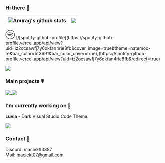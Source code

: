 ### Hi there 👋

| <img align="center" src="https://github-readme-stats.vercel.app/api?username=maciekkoks&show_icons=true&theme=tokyonight" alt="Anurag's github stats" /> |<img align="center" src="https://github-readme-stats.vercel.app/api/top-langs/?username=maciekkoks&layout=compact&theme=tokyonight" />|
| ------------- | ------------- |

<svg class="dc-svg" width="30" height="30" viewBox="0 0 30 30" fill="none" xmlns="http://www.w3.org/2000/svg">
<path d="M28.25 15C28.25 22.3175 22.3186 28.25 15 28.25V29.75C23.1471 29.75 29.75 23.1458 29.75 15H28.25ZM15 28.25C7.68139 28.25 1.75 22.3175 1.75 15H0.25C0.25 23.1458 6.85287 29.75 15 29.75V28.25ZM1.75 15C1.75 7.68252 7.68139 1.75 15 1.75V0.25C6.85287 0.25 0.25 6.85418 0.25 15H1.75ZM15 1.75C22.3186 1.75 28.25 7.68252 28.25 15H29.75C29.75 6.85418 23.1471 0.25 15 0.25V1.75ZM7.26459 19.9895C9.26409 19.5021 11.7187 19.2898 14.1328 19.527C16.5516 19.7647 18.8738 20.4477 20.6556 21.7005L21.5183 20.4734C19.458 19.0248 16.8601 18.2878 14.2794 18.0342C11.694 17.7802 9.06965 18.0056 6.90932 18.5322L7.26459 19.9895ZM6.60892 15.7386C13.534 14.5134 18.4175 15.1309 22.4757 18.0441L23.3504 16.8255C18.8308 13.5811 13.4737 13.0008 6.3476 14.2615L6.60892 15.7386ZM6.11942 11.4463C8.86216 10.4773 12.198 10.0773 15.4714 10.3453C18.7474 10.6136 21.9039 11.5461 24.3177 13.1857L25.1605 11.9448C22.4772 10.1221 19.0518 9.13354 15.5938 8.85035C12.1332 8.56694 8.58288 8.98505 5.61971 10.032L6.11942 11.4463Z" fill="#222222"></path>
</svg>
[![spotify-github-profile](https://spotify-github-profile.vercel.app/api/view?uid=iz2ocsawfj7y6okfan4rie8fb&cover_image=true&theme=natemoo-re&bar_color=5f3691&bar_color_cover=true)](https://spotify-github-profile.vercel.app/api/view?uid=iz2ocsawfj7y6okfan4rie8fb&redirect=true)
<a href="https://www.buymeacoffee.com/maciekt07">
  
 <img src="https://img.buymeacoffee.com/button-api/?text=Buy me a coffee&emoji=&slug=maciekt07&button_colour=1a1b27&font_colour=ffffff&font_family=Lato&outline_colour=ffffff&coffee_colour=FFDD00"></a>


### Main projects 💗

<a href="https://github.com/maciekkoks/random-color">
  <img align="center" src="https://github-readme-stats.vercel.app/api/pin/?username=maciekkoks&repo=random-color&theme=tokyonight" />
</a>
<a href="https://github.com/maciekkoks/Multimedia-Buttons">
  <img align="center" src="https://github-readme-stats.vercel.app/api/pin/?username=maciekkoks&repo=multimedia-buttons&theme=tokyonight" />
</a>

### I'm currently working on 💼
**Luvia** - Dark Visual Studio Code Theme.

</a>
<a href="https://github.com/maciekkoks/luvia-vsc-theme">
  <img align="center" src="https://github-readme-stats.vercel.app/api/pin/?username=maciekkoks&repo=luvia-vsc-theme&theme=tokyonight" />
</a> 

### Contact 💌
Discord: maciek#3387 <br /> Mail: maciekt07@gmail.com




